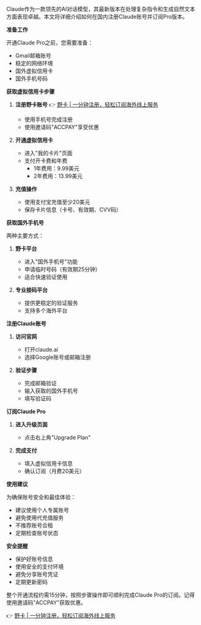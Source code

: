 Claude作为一款领先的AI对话模型，其最新版本在处理复杂指令和生成自然文本方面表现卓越。本文将详细介绍如何在国内注册Claude账号并订阅Pro版本。

**准备工作**

开通Claude Pro之前，您需要准备：
- Gmail邮箱账号
- 稳定的网络环境
- 国外虚拟信用卡
- 国外手机号码

**获取虚拟信用卡步骤**

1. **注册野卡账号**
   👉 [野卡 | 一分钟注册，轻松订阅海外线上服务](https://bit.ly/bewildcard)
   - 使用手机号完成注册
   - 使用邀请码"ACCPAY"享受优惠

2. **开通虚拟信用卡**
   - 进入"我的卡片"页面
   - 支付开卡费和年费
     - 1年费用：9.99美元
     - 2年费用：13.99美元

3. **充值操作**
   - 使用支付宝充值至少20美元
   - 保存卡片信息（卡号、有效期、CVV码）

**获取国外手机号**

两种主要方式：

1. **野卡平台**
   - 进入"国外手机号"功能
   - 申请临时号码（有效期25分钟）
   - 适合快速验证使用

2. **专业接码平台**
   - 提供更稳定的验证服务
   - 支持多个海外平台

**注册Claude账号**

1. **访问官网**
   - 打开claude.ai
   - 选择Google账号或邮箱注册

2. **验证步骤**
   - 完成邮箱验证
   - 输入获取的国外手机号
   - 填写验证码

**订阅Claude Pro**

1. **进入升级页面**
   - 点击右上角"Upgrade Plan"

2. **完成支付**
   - 填入虚拟信用卡信息
   - 确认订阅（月费20美元）

**使用建议**

为确保账号安全和最佳体验：
- 建议使用个人专属账号
- 避免使用代充值服务
- 不推荐账号合租
- 定期检查账号状态

**安全提醒**

- 保护好账号信息
- 使用安全的支付环境
- 避免分享账号凭证
- 定期更新密码

整个开通流程约需15分钟，按照步骤操作即可顺利完成Claude Pro的订阅。记得使用邀请码"ACCPAY"获取优惠。

👉 [野卡 | 一分钟注册，轻松订阅海外线上服务](https://bit.ly/bewildcard)